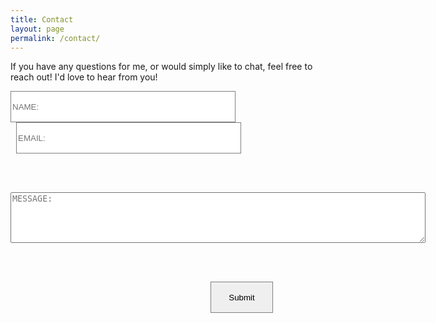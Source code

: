 ```yaml
---
title: Contact
layout: page
permalink: /contact/
---
```


If you have any questions for me, or would simply like to chat, feel free to reach out! I'd love to hear from you!

<form action="https://formspree.io/mwknddww" method="POST">
  <label>
    <input
      type="text"
      name="name"
      style="margin-right: 9px; width: 360px; height: 50px; border: 1px solid gray;"
      placeholder="NAME:"
      required>
  </label>

  <label>
    <input
      type="text"
      name="email"
      style="margin-left: 9px; width: 360px; height: 50px; border: 1px solid gray;"
      placeholder="EMAIL:"
      required>
  </label>

  <br><br>

  <label>
    <textarea name="message" rows="5" cols="80" placeholder="MESSAGE:"></textarea>
  </label>

  <br><br>

  <!-- your other form fields go here -->

  <button
    type="submit"
    style="margin-left: 320px; width: 100px; height: 50px; border: 1px solid gray;">
    Submit
  </button>
</form>

